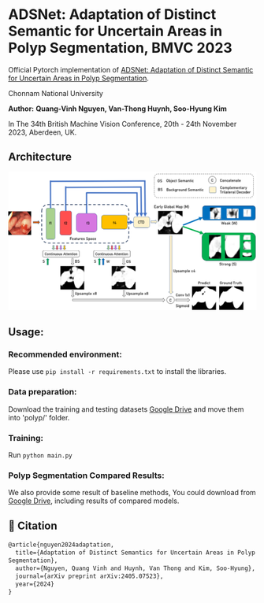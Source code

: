 # ADSNet: Adaptation of Distinct Semantic for Uncertain Areas in Polyp Segmentation, BMVC 2023 

Official Pytorch implementation of [ADSNet: Adaptation of Distinct Semantic for Uncertain Areas in Polyp Segmentation](https://proceedings.bmvc2023.org/806/). 
 <br>
<p>Chonnam National University</p>

<b>Author:</b> <b>Quang-Vinh Nguyen, Van-Thong Huynh, Soo-Hyung Kim</b>

In The 34th British Machine Vision Conference, 20th - 24th November 2023, Aberdeen, UK.

## Architecture

<p align="center">
<img src="architecture.png" width=100% height=40% 
class="center">
</p>

## Usage:
### Recommended environment:
Please use ```pip install -r requirements.txt``` to install the libraries.

### Data preparation:
Download the training and testing datasets [Google Drive](https://drive.google.com/file/d/1pFxb9NbM8mj_rlSawTlcXG1OdVGAbRQC/view?usp=sharing) and move them into 'polyp/' folder.

### Training:
Run ```python main.py```

### Polyp Segmentation Compared Results:
We also provide some result of baseline methods, You could download from [Google Drive](https://drive.google.com/file/d/1xvjRl70pZbOO6wI5p94CSpZK2RAUnUnx/view?usp=sharing), including results of compared models.

## :bookmark_tabs: Citation
```
@article{nguyen2024adaptation,
  title={Adaptation of Distinct Semantics for Uncertain Areas in Polyp Segmentation},
  author={Nguyen, Quang Vinh and Huynh, Van Thong and Kim, Soo-Hyung},
  journal={arXiv preprint arXiv:2405.07523},
  year={2024}
}
